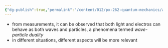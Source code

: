 ```yaml
---
{"dg-publish":true,"permalink":"/content/012/px-262-quantum-mechanics/a-recap/px-262-a6-wave-particle-duality/","noteIcon":"1","created":"2024-11-25T10:50:32.000+00:00","updated":"2024-11-26T01:06:27.279+00:00"}
---
```


- from measurements, it can be observed that both light and electros can behave as both waves and particles, a phenomena termed *wave-particle duality*
- in different situations, different aspects will be more relevant